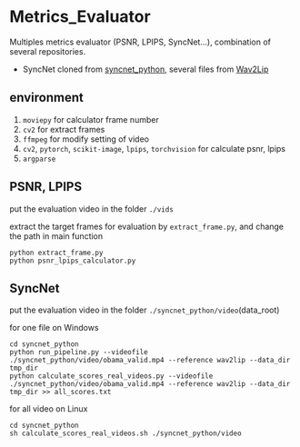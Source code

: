 # Metrics_Evaluator
Multiples metrics evaluator (PSNR, LPIPS, SyncNet...), combination of several repositories.
- SyncNet cloned from [syncnet_python](https://github.com/joonson/syncnet_python), several files from [Wav2Lip](https://github.com/Rudrabha/Wav2Lip/tree/master)

## environment
1. `moviepy` for calculator frame number
2. `cv2` for extract frames
3. `ffmpeg` for modify setting of video
4. `cv2`, `pytorch`, `scikit-image`, `lpips`, `torchvision` for calculate psnr, lpips
5. `argparse`  

## PSNR, LPIPS

put the evaluation video in the folder `./vids`

extract the target frames for evaluation by `extract_frame.py`, and change the path in main function
```
python extract_frame.py
python psnr_lpips_calculator.py
```

## SyncNet

put the evaluation video in the folder `./syncnet_python/video`(data_root)

for one file on Windows
```
cd syncnet_python
python run_pipeline.py --videofile ./syncnet_python/video/obama_valid.mp4 --reference wav2lip --data_dir tmp_dir
python calculate_scores_real_videos.py --videofile ./syncnet_python/video/obama_valid.mp4 --reference wav2lip --data_dir tmp_dir >> all_scores.txt
```

for all video on Linux
```
cd syncnet_python
sh calculate_scores_real_videos.sh ./syncnet_python/video
```